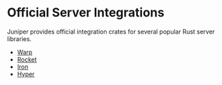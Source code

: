# Official Server Integrations

Juniper provides official integration crates for several popular Rust server
libraries.

- [Warp](warp.md)
- [Rocket](rocket.md)
- [Iron](iron.md)
- [Hyper](hyper.md)
